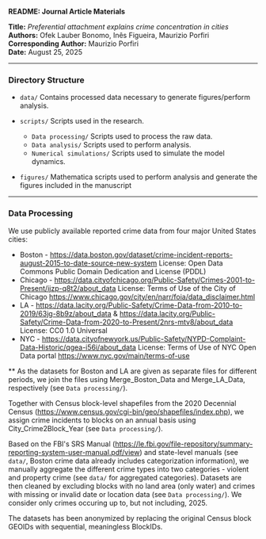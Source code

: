 **README: Journal Article Materials**

**Title:** *Preferential attachment explains crime concentration in cities*\
**Authors:** Ofek Lauber Bonomo, Inês Figueira, Maurizio Porfiri\
**Corresponding Author:** Maurizio Porfiri\
**Date:** August 25, 2025

---

### Directory Structure
* `data/` Contains processed data necessary to generate figures/perform analysis.

* `scripts/` Scripts used in the research.
    * `Data processing/` Scripts used to process the raw data.
    * `Data analysis/` Scripts used to perform analysis.
    * `Numerical simulations/` Scripts used to simulate the model dynamics.
 
* `figures/` Mathematica scripts used to perform analysis and generate the figures included in the manuscript

---

### Data Processing
We use publicly available reported crime data from four major United States cities:
* Boston - https://data.boston.gov/dataset/crime-incident-reports-august-2015-to-date-source-new-system
  License: Open Data Commons Public Domain Dedication and License (PDDL)
* Chicago - https://data.cityofchicago.org/Public-Safety/Crimes-2001-to-Present/ijzp-q8t2/about_data
  License: Terms of Use of the City of Chicago https://www.chicago.gov/city/en/narr/foia/data_disclaimer.html
* LA - https://data.lacity.org/Public-Safety/Crime-Data-from-2010-to-2019/63jg-8b9z/about_data & https://data.lacity.org/Public-Safety/Crime-Data-from-2020-to-Present/2nrs-mtv8/about_data
  License: CC0 1.0 Universal
* NYC - https://data.cityofnewyork.us/Public-Safety/NYPD-Complaint-Data-Historic/qgea-i56i/about_data
  License: Terms of Use of NYC Open Data portal https://www.nyc.gov/main/terms-of-use

** As the datasets for Boston and LA are given as separate files for different periods, we join the files using Merge_Boston_Data and Merge_LA_Data, respectively (see `Data processing/`).

Together with Census block-level shapefiles from the 2020 Decennial Census (https://www.census.gov/cgi-bin/geo/shapefiles/index.php), we assign crime incidents to blocks on an annual basis using City_Crime2Block_Year (see `Data processing/`). 

Based on the FBI's SRS Manual (https://le.fbi.gov/file-repository/summary-reporting-system-user-manual.pdf/view) and state-level manuals (see `data/`, Boston crime data already includes categorization information), we manually aggregate the different crime types into two categories - violent and property crime (see `data/` for aggregated categories). Datasets are then cleaned by excluding blocks with no land area (only water) and crimes with missing or invalid date or location data (see `Data processing/`). We consider only crimes occuring up to, but not including, 2025.

The datasets has been anonymized by replacing the original Census block GEOIDs with sequential, meaningless BlockIDs.
